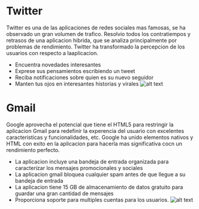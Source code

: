 
# Twitter
Twitter es una de las aplicaciones de redes sociales mas famosas, se ha observado un gran volumen de trafico. Resolvio todos los contratiempos y retrasos de una aplicacion hibrida, que se analiza principalmente por problemas de rendimiento. Twitter ha transformado la percepcion de los usuarios con respecto a laaplicacion.
- Encuentra novedades interesantes
- Exprese sus pensamientos escribiendo un tweet
- Reciba notificaciones sobre quien es su nuevo seguidor
- Manten tus ojos en interesantes historias y virales
![alt text](https://as01.epimg.net/betech/imagenes/2019/01/30/portada/1548869623_152253_1548870732_noticia_normal.jpg)

# Gmail
Google aprovecha el potencial que tiene el HTML5 para restringir la aplicacion Gmail para redefinir la experencia del usuario con excelentes caracteristicas y funcionalidades, etc. Google ha unido elementos nativos y HTML con exito en la aplicacion para hacerla mas significativa cocn un rendimiento perfecto.
- La aplicacion incluye una bandeja de entrada organizada para caracterizar los mensajes promocionales y sociales
- La aplicacion gmail bloquea cualquier spam antes de que llegue a su bandeja de entrada
- La aplicacion tiene 15 GB de almacenamiento de datos gratuito para guardar una gran cantidad de mensajes
- Proporciona soporte para multiples cuentas para los usuarios.
![alt text](https://d500.epimg.net/cincodias/imagenes/2022/06/30/lifestyle/1656578860_903162_1656579078_sumario_normal.jpg)
